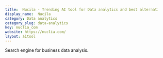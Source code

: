 ```yaml
---
title:  Nucila - Trending AI tool for Data analytics and best alternatives
display_name:  Nucila
category: Data analytics
category_slug: data-analytics
key: nuclia_com
website: https://nuclia.com/
layout: aitool
---
```


Search engine for business data analysis.
